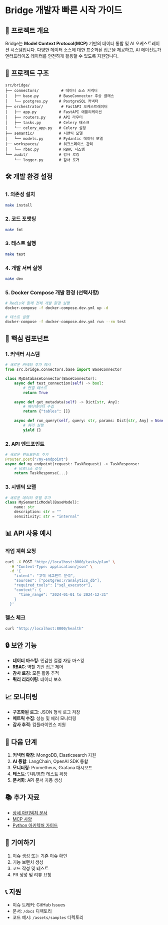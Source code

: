 # Bridge 개발자 빠른 시작 가이드

## 🚀 프로젝트 개요

Bridge는 **Model Context Protocol(MCP)** 기반의 데이터 통합 및 AI 오케스트레이션 시스템입니다. 다양한 데이터 소스에 대한 표준화된 접근을 제공하고, AI 에이전트가 엔터프라이즈 데이터를 안전하게 활용할 수 있도록 지원합니다.

## 📁 프로젝트 구조

```
src/bridge/
├── connectors/          # 데이터 소스 커넥터
│   ├── base.py         # BaseConnector 추상 클래스
│   └── postgres.py     # PostgreSQL 커넥터
├── orchestrator/        # FastAPI 오케스트레이터
│   ├── app.py          # FastAPI 애플리케이션
│   ├── routers.py      # API 라우터
│   ├── tasks.py        # Celery 태스크
│   └── celery_app.py   # Celery 설정
├── semantic/           # 시맨틱 모델
│   └── models.py       # Pydantic 데이터 모델
├── workspaces/         # 워크스페이스 관리
│   └── rbac.py         # RBAC 시스템
└── audit/              # 감사 로깅
    └── logger.py       # 감사 로거
```

## 🛠️ 개발 환경 설정

### 1. 의존성 설치
```bash
make install
```

### 2. 코드 포맷팅
```bash
make fmt
```

### 3. 테스트 실행
```bash
make test
```

### 4. 개발 서버 실행
```bash
make dev
```

### 5. Docker Compose 개발 환경 (선택사항)
```bash
# Redis와 함께 전체 개발 환경 실행
docker-compose -f docker-compose.dev.yml up -d

# 테스트 실행
docker-compose -f docker-compose.dev.yml run --rm test
```

## 🔧 핵심 컴포넌트

### 1. 커넥터 시스템
```python
# 새로운 커넥터 추가 예시
from src.bridge.connectors.base import BaseConnector

class MyDatabaseConnector(BaseConnector):
    async def test_connection(self) -> bool:
        # 연결 테스트
        return True
    
    async def get_metadata(self) -> Dict[str, Any]:
        # 메타데이터 수집
        return {"tables": []}
    
    async def run_query(self, query: str, params: Dict[str, Any] = None):
        # 쿼리 실행
        yield {}
```

### 2. API 엔드포인트
```python
# 새로운 엔드포인트 추가
@router.post("/my-endpoint")
async def my_endpoint(request: TaskRequest) -> TaskResponse:
    # 비즈니스 로직
    return TaskResponse(...)
```

### 3. 시맨틱 모델
```python
# 새로운 데이터 모델 추가
class MySemanticModel(BaseModel):
    name: str
    description: str = ""
    sensitivity: str = "internal"
```

## 📊 API 사용 예시

### 작업 계획 요청
```bash
curl -X POST "http://localhost:8000/tasks/plan" \
  -H "Content-Type: application/json" \
  -d '{
    "intent": "고객 세그먼트 분석",
    "sources": ["postgres://analytics_db"],
    "required_tools": ["sql_executor"],
    "context": {
      "time_range": "2024-01-01 to 2024-12-31"
    }
  }'
```

### 헬스 체크
```bash
curl "http://localhost:8000/health"
```

## 🔒 보안 기능

- **데이터 마스킹**: 민감한 컬럼 자동 마스킹
- **RBAC**: 역할 기반 접근 제어
- **감사 로깅**: 모든 활동 추적
- **쿼리 리라이팅**: 데이터 보호

## 📈 모니터링

- **구조화된 로그**: JSON 형식 로그 저장
- **메트릭 수집**: 성능 및 에러 모니터링
- **감사 추적**: 컴플라이언스 지원

## 🚀 다음 단계

1. **커넥터 확장**: MongoDB, Elasticsearch 지원
2. **AI 통합**: LangChain, OpenAI SDK 통합
3. **모니터링**: Prometheus, Grafana 대시보드
4. **테스트**: 단위/통합 테스트 확장
5. **문서화**: API 문서 자동 생성

## 📚 추가 자료

- [상세 아키텍처 문서](./bridge-system-architecture.md)
- [MCP 사양](./bridge-model-context-protocol.md)
- [Python 아키텍처 가이드](./python-architecture-tech-stack.md)

## 🤝 기여하기

1. 이슈 생성 또는 기존 이슈 확인
2. 기능 브랜치 생성
3. 코드 작성 및 테스트
4. PR 생성 및 리뷰 요청

## 📞 지원

- 이슈 트래커: GitHub Issues
- 문서: `/docs` 디렉토리
- 코드 예시: `/assets/samples` 디렉토리
